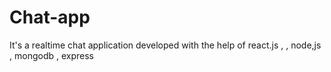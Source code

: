 # Chat-app
It's a realtime chat application developed with the help of react.js , , node,js , mongodb , express
